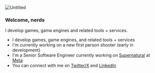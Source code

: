 ![Untitled](https://github.com/user-attachments/assets/7dead150-67bc-4ae7-bbce-3b172e6e0d97)

### Welcome, nerds
I develop games, game engines and related tools + services.

* I develop games, game engines, and related tools + services
* I'm currently working on a new first person shooter (early in development)
* I'm a Senior Software Engineer currently working on [Supernatural](https://getsupernatural.com) at [Meta](https://meta.com)
* You can connect with me on [Twitter/X](https://x.com/justinhhorner) and [LinkedIn](https://www.linkedin.com/in/justinhhorner)

